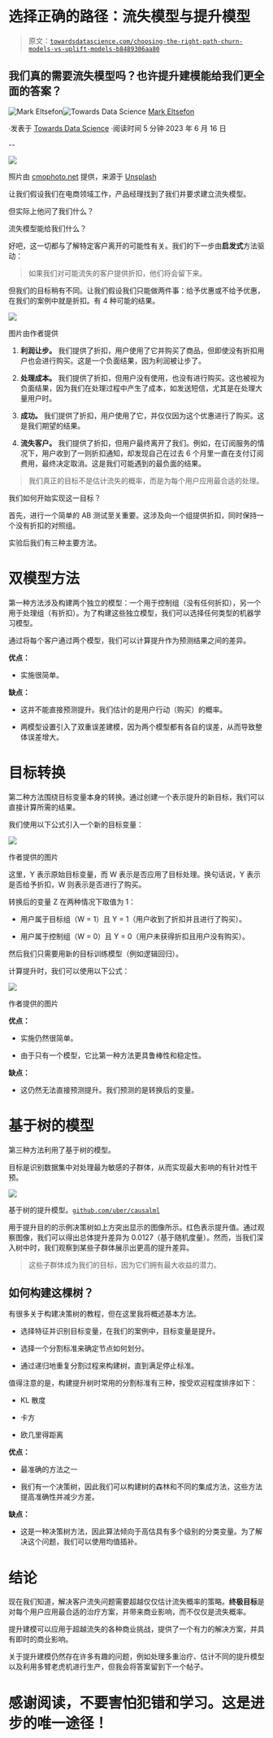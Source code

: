 # 选择正确的路径：流失模型与提升模型

> 原文：[`towardsdatascience.com/choosing-the-right-path-churn-models-vs-uplift-models-b8489306aa80`](https://towardsdatascience.com/choosing-the-right-path-churn-models-vs-uplift-models-b8489306aa80)

## 我们真的需要流失模型吗？也许提升建模能给我们更全面的答案？

[](https://markeltsefon.medium.com/?source=post_page-----b8489306aa80--------------------------------)![Mark Eltsefon](https://markeltsefon.medium.com/?source=post_page-----b8489306aa80--------------------------------)[](https://towardsdatascience.com/?source=post_page-----b8489306aa80--------------------------------)![Towards Data Science](https://towardsdatascience.com/?source=post_page-----b8489306aa80--------------------------------) [Mark Eltsefon](https://markeltsefon.medium.com/?source=post_page-----b8489306aa80--------------------------------)

·发表于 [Towards Data Science](https://towardsdatascience.com/?source=post_page-----b8489306aa80--------------------------------) ·阅读时间 5 分钟·2023 年 6 月 16 日

--

![](img/36738e16e1255cb2287618e37fe708cd.png)

照片由 [cmophoto.net](https://unsplash.com/@cmophoto?utm_source=medium&utm_medium=referral) 提供，来源于 [Unsplash](https://unsplash.com/?utm_source=medium&utm_medium=referral)

让我们假设我们在电商领域工作，产品经理找到了我们并要求建立流失模型。

但实际上他问了我们什么？

流失模型能给我们什么？

好吧，这一切都与了解特定客户离开的可能性有关。我们的下一步由**启发式**方法驱动：

> 如果我们对可能流失的客户提供折扣，他们将会留下来。

但我们的目标稍有不同。让我们假设我们只能做两件事：给予优惠或不给予优惠，在我们的案例中就是折扣。有 4 种可能的结果。

![](img/e52359e2c4fc5518f1b2b20265e59b4d.png)

图片由作者提供

1.  **利润让步。** 我们提供了折扣，用户使用了它并购买了商品，但即使没有折扣用户也会进行购买。这是一个负面结果，因为利润被让步了。

1.  **处理成本。** 我们提供了折扣，但用户没有使用，也没有进行购买。这也被视为负面结果，因为我们在处理过程中产生了成本，如发送短信，尤其是在处理大量用户时。

1.  **成功。** 我们提供了折扣，用户使用了它，并仅仅因为这个优惠进行了购买。这是我们期望的结果。

1.  **流失客户。** 我们提供了折扣，但用户最终离开了我们。例如，在订阅服务的情况下，用户收到了一则折扣通知，却发现自己在过去 6 个月里一直在支付订阅费用，最终决定取消。这是我们可能遇到的最负面的结果。

> 我们真正的目标不是估计流失的概率，而是为每个用户应用最合适的处理。

我们如何开始实现这一目标？

首先，进行一个简单的 AB 测试至关重要。这涉及向一个组提供折扣，同时保持一个没有折扣的对照组。

实验后我们有三种主要方法。

# **双模型方法**

第一种方法涉及构建两个独立的模型：一个用于控制组（没有任何折扣），另一个用于处理组（有折扣）。为了构建这些独立模型，我们可以选择任何类型的机器学习模型。

通过将每个客户通过两个模型，我们可以计算提升作为预测结果之间的差异。

**优点：**

+   实施很简单。

**缺点：**

+   这并不能直接预测提升。我们估计的是用户行动（购买）的概率。

+   两模型设置引入了双重误差建模，因为两个模型都有各自的误差，从而导致整体误差增大。

# 目标转换

第二种方法围绕目标变量本身的转换。通过创建一个表示提升的新目标，我们可以直接计算所需的结果。

我们使用以下公式引入一个新的目标变量：

![](img/25fd3350344d31d633dd6b22646f6782.png)

作者提供的图片

这里，Y 表示原始目标变量，而 W 表示是否应用了目标处理。换句话说，Y 表示是否给予折扣，W 则表示是否进行了购买。

转换后的变量 Z 在两种情况下取值为 1：

+   用户属于目标组（W = 1）且 Y = 1（用户收到了折扣并且进行了购买）。

+   用户属于控制组（W = 0）且 Y = 0（用户未获得折扣且用户没有购买）。

然后我们只需要用新的目标训练模型（例如逻辑回归）。

计算提升时，我们可以使用以下公式：

![](img/33cfd3a56869c7434f265fe11dd65b07.png)

作者提供的图片

**优点：**

+   实施仍然很简单。

+   由于只有一个模型，它比第一种方法更具鲁棒性和稳定性。

**缺点：**

+   这仍然无法直接预测提升。我们预测的是转换后的变量。

# 基于树的模型

第三种方法利用了基于树的模型。

目标是识别数据集中对处理最为敏感的子群体，从而实现最大影响的有针对性干预。

![](img/6fe3a645bcfb2b0349e96037fe23e67d.png)

基于树的提升模型。[`github.com/uber/causalml`](https://github.com/uber/causalml)

用于提升目的的示例决策树如上方突出显示的图像所示。红色表示提升值。通过观察图像，我们可以得出总体提升差异为 0.0127（基于随机度量）。然而，当我们深入树中时，我们观察到某些子群体展示出更高的提升差异。

> 这些子群体成为我们的目标，因为它们拥有最大收益的潜力。

## **如何构建这棵树？**

有很多关于构建决策树的教程，但在这里我将概述基本方法。

+   选择特征并识别目标变量，在我们的案例中，目标变量是提升。

+   选择一个分割标准来确定节点如何划分。

+   通过递归地重复分割过程来构建树，直到满足停止标准。

值得注意的是，构建提升树时常用的分割标准有三种，按受欢迎程度排序如下：

+   KL 散度

+   卡方

+   欧几里得距离

**优点：**

+   最准确的方法之一

+   我们有一个决策树，因此我们可以构建树的森林和不同的集成方法，这些方法提高准确性并减少方差。

**缺点：**

+   这是一种决策树方法，因此算法倾向于高估具有多个级别的分类变量。为了解决这个问题，我们可以使用均值插补。

# 结论

现在我们知道，解决客户流失问题需要超越仅仅估计流失概率的策略。**终极目标**是对每个用户应用最合适的治疗方案，并带来商业影响，而不仅仅是流失概率。

提升建模可以应用于超越流失的各种商业挑战，提供了一个有力的解决方案，并具有即时的商业影响。

关于提升建模仍然存在许多有趣的问题，例如处理多重治疗、估计不同的提升模型以及利用多臂老虎机进行生产，但我会将答案留到下一个帖子。

# 感谢阅读，不要害怕犯错和学习。这是进步的唯一途径！
